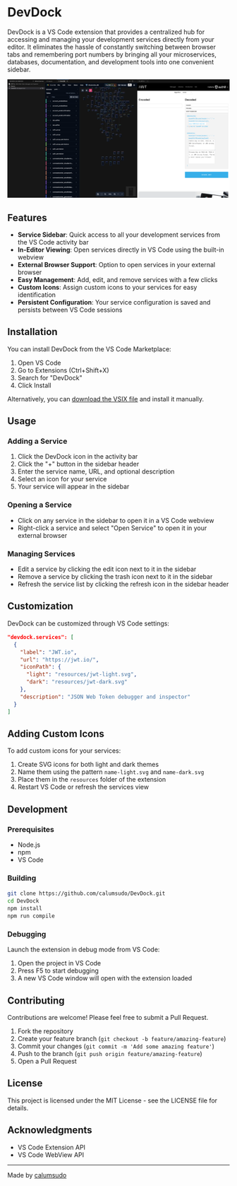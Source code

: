 # DevDock

DevDock is a VS Code extension that provides a centralized hub for accessing and managing your development services directly from your editor. It eliminates the hassle of constantly switching between browser tabs and remembering port numbers by bringing all your microservices, databases, documentation, and development tools into one convenient sidebar.

![DevDock Screenshot](images/devdock-screenshot.png)

## Features

- **Service Sidebar**: Quick access to all your development services from the VS Code activity bar
- **In-Editor Viewing**: Open services directly in VS Code using the built-in webview
- **External Browser Support**: Option to open services in your external browser
- **Easy Management**: Add, edit, and remove services with a few clicks
- **Custom Icons**: Assign custom icons to your services for easy identification
- **Persistent Configuration**: Your service configuration is saved and persists between VS Code sessions

## Installation

You can install DevDock from the VS Code Marketplace:

1. Open VS Code
2. Go to Extensions (Ctrl+Shift+X)
3. Search for "DevDock"
4. Click Install

Alternatively, you can [download the VSIX file](https://github.com/calumsudo/DevDock/releases) and install it manually.

## Usage

### Adding a Service

1. Click the DevDock icon in the activity bar
2. Click the "+" button in the sidebar header
3. Enter the service name, URL, and optional description
4. Select an icon for your service
5. Your service will appear in the sidebar

### Opening a Service

- Click on any service in the sidebar to open it in a VS Code webview
- Right-click a service and select "Open Service" to open it in your external browser

### Managing Services

- Edit a service by clicking the edit icon next to it in the sidebar
- Remove a service by clicking the trash icon next to it in the sidebar
- Refresh the service list by clicking the refresh icon in the sidebar header

## Customization

DevDock can be customized through VS Code settings:

```json
"devdock.services": [
  {
    "label": "JWT.io",
    "url": "https://jwt.io/",
    "iconPath": {
      "light": "resources/jwt-light.svg",
      "dark": "resources/jwt-dark.svg"
    },
    "description": "JSON Web Token debugger and inspector"
  }
]
```

## Adding Custom Icons

To add custom icons for your services:

1. Create SVG icons for both light and dark themes
2. Name them using the pattern `name-light.svg` and `name-dark.svg`
3. Place them in the `resources` folder of the extension
4. Restart VS Code or refresh the services view

## Development

### Prerequisites

- Node.js
- npm
- VS Code

### Building

```bash
git clone https://github.com/calumsudo/DevDock.git
cd DevDock
npm install
npm run compile
```

### Debugging

Launch the extension in debug mode from VS Code:

1. Open the project in VS Code
2. Press F5 to start debugging
3. A new VS Code window will open with the extension loaded

## Contributing

Contributions are welcome! Please feel free to submit a Pull Request.

1. Fork the repository
2. Create your feature branch (`git checkout -b feature/amazing-feature`)
3. Commit your changes (`git commit -m 'Add some amazing feature'`)
4. Push to the branch (`git push origin feature/amazing-feature`)
5. Open a Pull Request

## License

This project is licensed under the MIT License - see the LICENSE file for details.

## Acknowledgments

- VS Code Extension API
- VS Code WebView API

---

Made by [calumsudo](https://github.com/calumsudo)